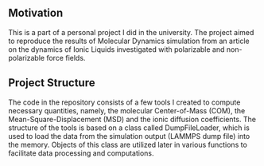 ## Motivation
This is a part of a personal project I did in the university. The project aimed to reproduce the results of Molecular Dynamics simulation from an article on the dynamics of Ionic Liquids investigated with polarizable and non-polarizable force fields.

## Project Structure
The code in the repository consists of a few tools I created to compute necessary quantities, namely, the molecular Center-of-Mass (COM), the Mean-Square-Displacement (MSD) and the ionic diffusion coefficients.
The structure of the tools is based on a class called DumpFileLoader, which is used to load the data from the simulation output (LAMMPS dump file) into the memory. Objects of this class are utilized later in various functions to
facilitate data processing and computations. 
